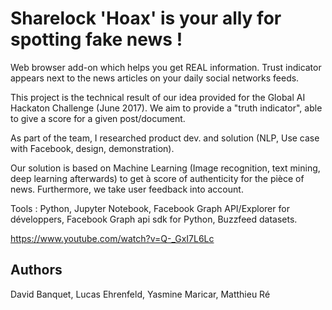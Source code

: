 # Sharelock 'Hoax' is your ally for spotting fake news !

Web browser add-on which helps you get REAL information.
Trust indicator appears next to the news articles on your daily social networks feeds.

This project is the technical result of our idea provided for the Global AI Hackaton Challenge (June 2017). We aim to provide a "truth indicator", able to give a score for a given post/document.

As part of the team, I researched product dev. and solution (NLP, Use case with Facebook, design, demonstration). 

Our solution is based on Machine Learning (Image recognition, text mining, deep learning afterwards) to get à score of authenticity for the pièce of news. Furthermore, we take user feedback into account.

Tools : Python, Jupyter Notebook, Facebook Graph API/Explorer for développers, Facebook Graph api sdk for Python, Buzzfeed datasets.

https://www.youtube.com/watch?v=Q-_GxI7L6Lc

## Authors
David Banquet, Lucas Ehrenfeld, Yasmine Maricar, Matthieu Ré
